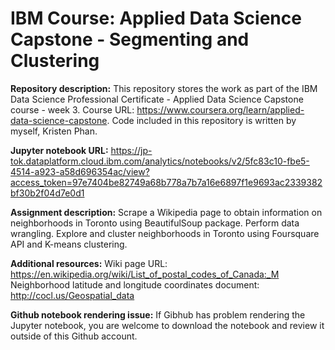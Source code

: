 # IBM Course: Applied Data Science Capstone - Segmenting and Clustering
__Repository description:__ This repository stores the work as part of the IBM Data Science Professional Certificate - Applied Data Science Capstone course - week 3. Course URL: https://www.coursera.org/learn/applied-data-science-capstone.
Code included in this repository is written by myself, Kristen Phan.

__Jupyter notebook URL:__ https://jp-tok.dataplatform.cloud.ibm.com/analytics/notebooks/v2/5fc83c10-fbe5-4514-a923-a58d696354ac/view?access_token=97e7404be82749a68b778a7b7a16e6897f1e9693ac2339382bf30b2f04d7e0d1

__Assignment description:__ Scrape a Wikipedia page to obtain information on neighborhoods in Toronto using BeautifulSoup package. Perform data wrangling. Explore and cluster neighborhoods in Toronto using Foursquare API and K-means clustering.

__Additional resources:__
Wiki page URL: https://en.wikipedia.org/wiki/List_of_postal_codes_of_Canada:_M
Neighborhood latitude and longitude coordinates document: http://cocl.us/Geospatial_data

__Github notebook rendering issue:__ If Gibhub has problem rendering the Jupyter notebook, you are welcome to download the notebook and review it outside of this Github account.
